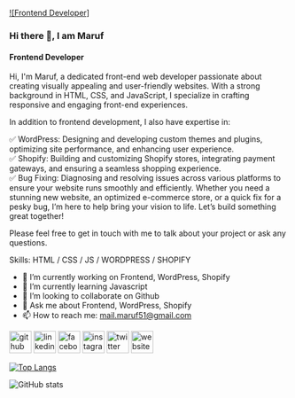 [![Frontend Developer]
](https://i.pinimg.com/previews/SA16s1sE.jpeg)
### Hi there 👋, I am Maruf
#### Frontend Developer

Hi, I'm Maruf, a dedicated front-end web developer passionate about creating visually appealing and user-friendly websites. With a strong background in HTML, CSS, and JavaScript, I specialize in crafting responsive and engaging front-end experiences.

In addition to frontend development, I also have expertise in:

✅ WordPress: Designing and developing custom themes and plugins, optimizing site performance, and enhancing user experience. <br>
✅ Shopify: Building and customizing Shopify stores, integrating payment gateways, and ensuring a seamless shopping experience.<br>
✅ Bug Fixing: Diagnosing and resolving issues across various platforms to ensure your website runs smoothly and efficiently.
Whether you need a stunning new website, an optimized e-commerce store, or a quick fix for a pesky bug, I’m here to help bring your vision to life. Let’s build something great together!

Please feel free to get in touch with me to talk about your project or ask any questions.


Skills: HTML / CSS / JS / WORDPRESS / SHOPIFY

- 🔭 I’m currently working on Frontend, WordPress, Shopify 
- 🌱 I’m currently learning Javascript 
- 👯 I’m looking to collaborate on Github 
- 💬 Ask me about Frontend, WordPress, Shopify 
- 📫 How to reach me: mail.maruf51@gmail.com 


[<img src='https://cdn.jsdelivr.net/npm/simple-icons@3.0.1/icons/github.svg' alt='github' height='40'>](https://github.com/expromaruf)  [<img src='https://cdn.jsdelivr.net/npm/simple-icons@3.0.1/icons/linkedin.svg' alt='linkedin' height='40'>](https://www.linkedin.com/in/https://www.linkedin.com/in/marufahmmed51//)  [<img src='https://cdn.jsdelivr.net/npm/simple-icons@3.0.1/icons/facebook.svg' alt='facebook' height='40'>](https://www.facebook.com/https://www.facebook.com/maruf.ahmmed26)  [<img src='https://cdn.jsdelivr.net/npm/simple-icons@3.0.1/icons/instagram.svg' alt='instagram' height='40'>](https://www.instagram.com/expromaruf/)  [<img src='https://cdn.jsdelivr.net/npm/simple-icons@3.0.1/icons/twitter.svg' alt='twitter' height='40'>](https://twitter.com/https://x.com/expromaruf)  [<img src='https://cdn.jsdelivr.net/npm/simple-icons@3.0.1/icons/icloud.svg' alt='website' height='40'>](https://portfolio-maruf.com/)  

[![Top Langs](https://github-readme-stats.vercel.app/api/top-langs/?username=expromaruf)](https://github.com/anuraghazra/github-readme-stats)

![GitHub stats](https://github-readme-stats.vercel.app/api?username=expromaruf&show_icons=true)  

